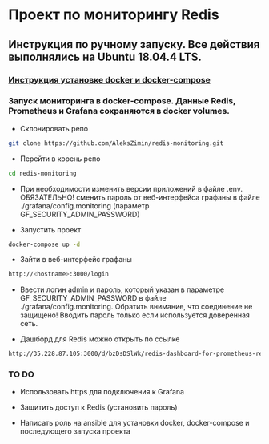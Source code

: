 # Проект по мониторингу Redis

## Инструкция по ручному запуску. Все действия выполнялись на Ubuntu 18.04.4 LTS.

### [Инструкция установке docker и docker-compose](docs/docker-install.md)

### Запуск мониторинга в docker-compose. Данные Redis, Prometheus и Grafana сохраняются в docker volumes.

- Склонировать репо

```bash
git clone https://github.com/AleksZimin/redis-monitoring.git
```

- Перейти в корень репо

```bash
cd redis-monitoring
```

- При необходимости изменить версии приложений в файле .env. ОБЯЗАТЕЛЬНО! сменить пароль от веб-интерфейса графаны в файле ./grafana/config.monitoring (параметр GF_SECURITY_ADMIN_PASSWORD)

- Запустить проект

```bash
docker-compose up -d
```

- Зайти в веб-интерфейс графаны

```bash
http://<hostname>:3000/login
```

- Ввести логин admin и пароль, который указан в параметре GF_SECURITY_ADMIN_PASSWORD в файле ./grafana/config.monitoring. Обратить внимание, что соединение не защищено! Вводить пароль только если используется доверенная сеть.


- Дашборд для Redis можно открыть по ссылке

```bash
http://35.228.87.105:3000/d/bzDsDSlWk/redis-dashboard-for-prometheus-redis-exporter-1-x?orgId=1&refresh=30s
```

### TO DO

- Использовать https для подключения к Grafana

- Защитить доступ к Redis (установить пароль)

- Написать роль на ansible для установки docker, docker-compose и последующего запуска проекта
